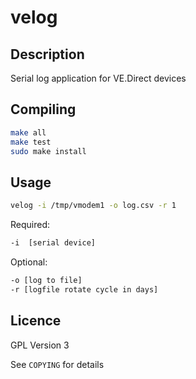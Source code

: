 # velog

## Description

Serial log application for VE.Direct devices

## Compiling

```bash
make all
make test
sudo make install
```

## Usage

```bash
velog -i /tmp/vmodem1 -o log.csv -r 1
```

Required:

```bash
-i  [serial device]
```

Optional:

```bash
-o [log to file]
-r [logfile rotate cycle in days]
```

## Licence

GPL Version 3

See `COPYING` for details
